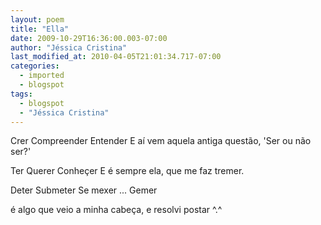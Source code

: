 ```yaml
---
layout: poem
title: "Ella"
date: 2009-10-29T16:36:00.003-07:00
author: "Jéssica Cristina"
last_modified_at: 2010-04-05T21:01:34.717-07:00
categories:
  - imported
  - blogspot
tags:
  - blogspot
  - "Jéssica Cristina"
---
```


Crer
Compreender
Entender
E aí vem aquela antiga questão,
'Ser ou não ser?'

Ter
Querer
Conheçer
E é sempre ela,
que me faz tremer.

Deter
Submeter
Se mexer
... Gemer

é algo que veio  a minha cabeça, e resolvi postar ^.^